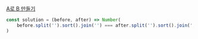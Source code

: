 [A로 B 만들기](https://school.programmers.co.kr/learn/courses/30/lessons/120886)

```js
const solution = (before, after) => Number(
    before.split('').sort().join('') === after.split('').sort().join('')
)
```